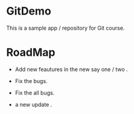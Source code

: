 # GitDemo

This is a sample app / repository for Git course.

# RoadMap
* Add new feautures in the new say one / two .

* Fix the bugs.

* Fix the all bugs.
* a new update .
